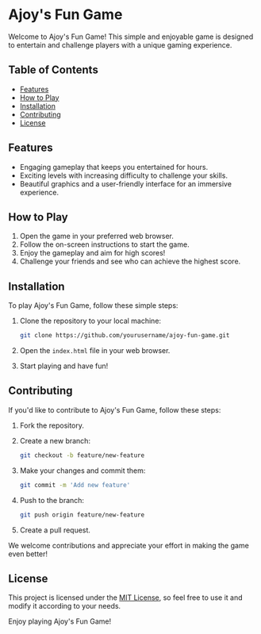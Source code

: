 # Ajoy's Fun Game

Welcome to Ajoy's Fun Game! This simple and enjoyable game is designed to entertain and challenge players with a unique gaming experience.

## Table of Contents
- [Features](#features)
- [How to Play](#how-to-play)
- [Installation](#installation)
- [Contributing](#contributing)
- [License](#license)

## Features

- Engaging gameplay that keeps you entertained for hours.
- Exciting levels with increasing difficulty to challenge your skills.
- Beautiful graphics and a user-friendly interface for an immersive experience.

## How to Play

1. Open the game in your preferred web browser.
2. Follow the on-screen instructions to start the game.
3. Enjoy the gameplay and aim for high scores!
4. Challenge your friends and see who can achieve the highest score.

## Installation

To play Ajoy's Fun Game, follow these simple steps:

1. Clone the repository to your local machine:

    ```bash
    git clone https://github.com/yourusername/ajoy-fun-game.git
    ```

2. Open the `index.html` file in your web browser.

3. Start playing and have fun!

## Contributing

If you'd like to contribute to Ajoy's Fun Game, follow these steps:

1. Fork the repository.

2. Create a new branch:

    ```bash
    git checkout -b feature/new-feature
    ```

3. Make your changes and commit them:

    ```bash
    git commit -m 'Add new feature'
    ```

4. Push to the branch:

    ```bash
    git push origin feature/new-feature
    ```

5. Create a pull request.

We welcome contributions and appreciate your effort in making the game even better!

## License

This project is licensed under the [MIT License](LICENSE), so feel free to use it and modify it according to your needs.

Enjoy playing Ajoy's Fun Game!

